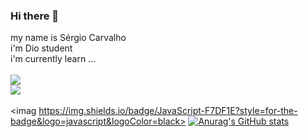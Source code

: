 ### Hi there 👋
my name is Sérgio Carvalho <br>
i'm Dio student <br>
i'm currently learn ...<br/>
<br>
<img src="https://img.shields.io/badge/HTML5-E34F26?style=for-the-badge&logo=html5&logoColor=white"> 
<br/>
<img src="https://img.shields.io/badge/CSS3-1572B6?style=for-the-badge&logo=css3&logoColor=white">
<br>
<br>
<imag https://img.shields.io/badge/JavaScript-F7DF1E?style=for-the-badge&logo=javascript&logoColor=black>
[![Anurag's GitHub stats](https://github-readme-stats.vercel.app/api?username=protitanwork)](https://github.com/anuraghazra/github-readme-stats)



